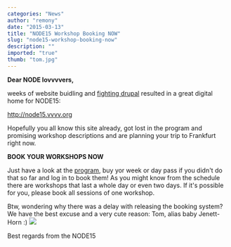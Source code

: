```yaml
---
categories: "News"
author: "remony"
date: "2015-03-13"
title: "NODE15 Workshop Booking NOW"
slug: "node15-workshop-booking-now"
description: ""
imported: "true"
thumb: "tom.jpg"
---
```



**Dear NODE lovvvvers,**

weeks of website buidling and [fighting drupal](http://cdn.sixrevisions.com/0372-02_cms_learning_curve.jpg) resulted in a great digital home for NODE15:

<http://node15.vvvv.org>

Hopefully you all know this site already, got lost in the program and promising workshop descriptions and are planning your trip to Frankfurt right now.

**BOOK YOUR WORKSHOPS NOW**

Just have a look at the [program](http://node15.vvvv.org/program/community-forum), buy yor week or day pass if you didn't do that so far and log in to book them! As you might know from the schedule there are workshops that last a whole day or even two days. If it's possible for you, please book all sessions of one workshop.

Btw, wondering why there was a delay with releasing the booking system?
We have the best excuse and a very cute reason: Tom, alias baby Jenett-Horn :)
![](tom.jpg) 

Best regards from the NODE15


